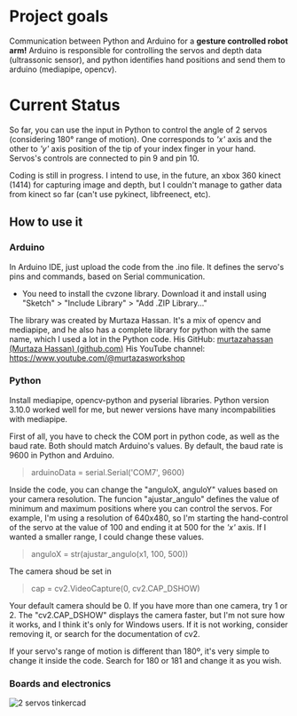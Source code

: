# Project goals

Communication between Python and Arduino for a **gesture controlled robot arm!** Arduino is responsible for controlling the servos and depth data (ultrassonic sensor), and python identifies hand positions and send them to arduino (mediapipe, opencv).


# Current Status

So far, you can use the input in Python to control the angle of 2 servos (considering 180° range of motion). One corresponds to  *'x'* axis and the other to *'y'* axis position of the tip of your index finger in your hand. Servos's controls are connected to pin 9 and pin 10.

Coding is still in progress. I intend to use, in the future, an xbox 360 kinect (1414) for capturing image and depth, but I couldn't manage to gather data from kinect so far (can't use pykinect, libfreenect, etc).



## How to use it
### Arduino

In Arduino IDE, just upload the code from the .ino file. It defines the servo's pins and commands, based on Serial communication. 
- You need to install the cvzone library. Download it and install using "Sketch" > "Include Library" > "Add .ZIP Library..."

The library was created by Murtaza Hassan. It's a mix of opencv and mediapipe, and he also has a complete library for python with the same name, which I used a lot in the Python code.
His GitHub: [murtazahassan (Murtaza Hassan) (github.com)](https://github.com/murtazahassan)
His YouTube channel: https://www.youtube.com/@murtazasworkshop

### Python

Install mediapipe, opencv-python and pyserial libraries. Python version 3.10.0 worked well for me, but newer versions have many incompabilities with mediapipe.

First of all, you have to check the COM port in python code, as well as the baud rate. Both should match Arduino's values. By default, the baud rate is 9600 in Python and Arduino.
> arduinoData = serial.Serial('COM7', 9600)

 Inside the code, you can change the "anguloX, anguloY" values based on your camera resolution. The funcion "ajustar_angulo" defines the value of minimum and maximum positions where you can control the servos. For example, I'm using a resolution of 640x480, so I'm starting the hand-control of the servo at the value of 100 and ending it at 500 for the *'x'* axis. If I wanted a smaller range, I could change these values.

> anguloX = str(ajustar_angulo(x1, 100, 500))

The camera shoud be set in
> cap = cv2.VideoCapture(0, cv2.CAP_DSHOW)

Your default camera should be 0. If you have more than one camera, try 1 or 2. The "cv2.CAP_DSHOW" displays the camera faster, but I'm not sure how it works, and I think it's only for Windows users. If it is not working, consider removing it, or search for the documentation of cv2.

If your servo's range of motion is different than 180º, it's very simple to change it inside the code. Search for 180 or 181 and change it as you wish.

### Boards and electronics

![2 servos tinkercad](https://github.com/George-Fabeni/python-arduino/assets/162236620/1c79de54-2ba0-4d74-8315-7f4d52bd2c24)

